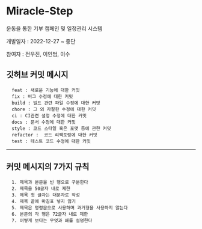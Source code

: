 # Miracle-Step

운동을 통한 기부 캠페인 및 일정관리 시스템 

개발일자 : 2022-12-27 ~ 중단

참여자 :  전우진, 이인범, 이수

## 깃허브 커밋 메시지
      feat : 새로운 기능에 대한 커밋  
      fix : 버그 수정에 대한 커밋  
      build : 빌드 관련 파일 수정에 대한 커밋  
      chore : 그 외 자잘한 수정에 대한 커밋  
      ci : CI관련 설정 수정에 대한 커밋  
      docs : 문서 수정에 대한 커밋  
      style : 코드 스타일 혹은 포맷 등에 관한 커밋  
      refactor :  코드 리팩토링에 대한 커밋  
      test : 테스트 코드 수정에 대한 커밋  

___
## 커밋 메시지의 7가지 규칙  
      1. 제목과 본문을 빈 행으로 구분한다  
      2. 제목을 50글자 내로 제한  
      3. 제목 첫 글자는 대문자로 작성  
      4. 제목 끝에 마침표 넣지 않기  
      5. 제목은 명령문으로 사용하며 과거형을 사용하지 않는다  
      6. 본문의 각 행은 72글자 내로 제한  
      7. 어떻게 보다는 무엇과 왜를 설명한다  
